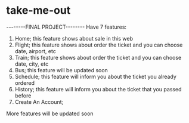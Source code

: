 # take-me-out
 --------FINAL PROJECT--------
 Have 7 features:
 1. Home;
    this feature shows about sale in this web
 2. Flight;
    this feature shows about order the ticket and you can choose date, airport, etc
 3. Train;
    this feature shows about order the ticket and you can choose date, city, etc
 4. Bus;
    this feature will be updated soon
 5. Schedule;
    this feature will inform you about the ticket you already ordered 
 6. History;
    this feature will inform you about the ticket that you passed before
 7. Create An Account;
 
 More features will be updated soon
